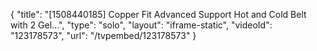 {
    "title": "[1508440185] Copper Fit Advanced Support Hot and Cold Belt with 2 Gel...",
    "type": "solo",
    "layout": "iframe-static",
    "videoId": "123178573",
    "url": "\/tvpembed\/123178573"
}